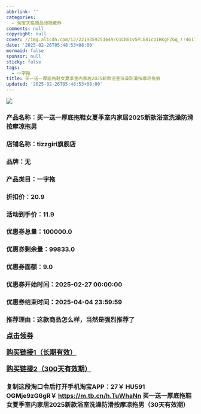 ```yaml
---
abbrlink: ''
categories:
  - 淘宝天猫商品领隐藏券
comments: null
copyright: null
cover: //img.alicdn.com/i2/2219359253649/O1CN01v5PLG41cpIHKgFZGq_!!4611686018427384977-0-item_pic.jpg
date: '2025-02-26T05:48:53+08:00'
mermaid: false
sponsor: null
sticky: false
tags:
  - 一字拖
title: 买一送一厚底拖鞋女夏季室内家居2025新款浴室洗澡防滑按摩凉拖男
updated: '2025-02-26T05:48:53+08:00'
--- 
```


![](//img.alicdn.com/i2/2219359253649/O1CN01v5PLG41cpIHKgFZGq_!!4611686018427384977-0-item_pic.jpg)

### 产品名称：买一送一厚底拖鞋女夏季室内家居2025新款浴室洗澡防滑按摩凉拖男
### 店铺名称：tizzgiri旗舰店
### 品牌：无
### 产品类目：一字拖
### 折扣价：20.9
### 活动到手价：11.9
### 优惠券总量：100000.0
### 优惠券剩余量：99833.0
### 优惠券面额：9.0
### 优惠券开始时间：2025-02-27 00:00:00	
### 优惠券结束时间：2025-04-04 23:59:59	
### 推荐理由：这款商品怎么样，当然是强烈推荐了

<p style="font-size: 18px; font-weight: bold;">
  <a href="https://uland.taobao.com/coupon/edetail?e=y6t8Ze2e%2FcalhHvvyUNXZfh8CuWt5YH5OVuOuRD5gLJMmdsrkidbOWBzzpT26idJm7q8ONFtjXZ6WjmB4wn7r%2F9rvD2mpJNY9WbEyBvGmPXmvnQCJ7SBxYE0acxOml1ae4SIdRYWRwbyMW3eIAWKRa6LeGhgJY%2B%2F7NjcxRIBfQbVM%2Fe4LpP7Oq9ple94x%2FzCDqSJqCXLQz3PE00IJWYxBxoVe6VYghxMl9JUUlFRIV%2BKKoz%2FahSTdjW6CW2SaWtRHsHfkY5nVlAaQcAM%2Fbtha3%2BsWrtUzphfB04NFodylrt6yT1iTBrcQKHNnnX9GEcp2CWYFA8AaWWxfCnjenKqnEwNBUbTsArs&traceId=21665f9817407225954674899d132c&union_lens=lensId%3AOPT%401740722604%400bb1687c_0dbb_1954b270b45_c789%4001%40eyJmbG9vcklkIjo3MzM1NH0ie" target="_blank">点击领券</a>
</p>
<p style="font-size: 18px; font-weight: bold;">
  <a href="https://s.click.taobao.com/t?e=m%3D2%26s%3Dfu4mb6X%2B085w4vFB6t2Z2ueEDrYVVa64K7Vc7tFgwiHjf2vlNIV67kyLuerTQxoGrbXOwzJUOFD3ID%2FV1RqsF4wnCJeELi4I%2FIEn%2BS1IjHAB0ghlTd7WlZVm%2FOAUUFw71qrpxiwMoCNxc1AtbZGVS%2FqTeJIL79ZclfoUKwnNo4%2FNEPXytV9ALoS4zvCRUrquKWqBM3KCg2VwhNBjFL0XFlTONkYQR29o8AnURkMw2IB1OKb%2B4Btov8OpqDQcYxuGc1WLn7urxfBP7qa1tU3ZgS3jKrSQZrKg2Ri9Bm4jDHegZ4hAvgWL0aOXoP2I2SGQbSfpHttloqYhhQs2DjqgEA%3D%3D" target="_blank">购买链接1（长期有效）</a>
</p>
<p style="font-size: 18px; font-weight: bold;">
  <a href="https://s.click.taobao.com/apeLRYs" target="_blank">购买链接2（300天有效期）</a>
</p>

### 复制这段淘口令后打开手机淘宝APP：27￥ HU591 OGMje9zG6gR￥ https://m.tb.cn/h.TuWhaNn  买一送一厚底拖鞋女夏季室内家居2025新款浴室洗澡防滑按摩凉拖男（30天有效期）
